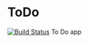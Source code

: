 # ToDo
[![Build Status](https://travis-ci.com/jaikherajani/ToDo.svg?branch=master)](https://travis-ci.com/jaikherajani/ToDo)
To Do app
